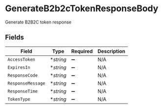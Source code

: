 # GenerateB2b2cTokenResponseBody

Generate B2B2C token response


## Fields

| Field              | Type               | Required           | Description        |
| ------------------ | ------------------ | ------------------ | ------------------ |
| `AccessToken`      | **string*          | :heavy_minus_sign: | N/A                |
| `ExpiresIn`        | **string*          | :heavy_minus_sign: | N/A                |
| `ResponseCode`     | **string*          | :heavy_minus_sign: | N/A                |
| `ResponseMessage`  | **string*          | :heavy_minus_sign: | N/A                |
| `ResponseTime`     | **string*          | :heavy_minus_sign: | N/A                |
| `TokenType`        | **string*          | :heavy_minus_sign: | N/A                |
